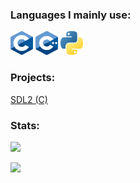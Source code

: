 <h3 align="left">Languages I mainly use:</h3>

<div align="left">
  <img src="/C_logo.svg" height="38" width="36" alt="c logo"  />
  <img src="/cpp_logo.png" height="38" width="36" alt="cplusplus logo"  />
  <img src="/python.png" height="38" width="36" alt="python logo"  />
</div>

###

<h3 allign="left">Projects:</h3>
<div align="left">
  <a href="https://github.com/i-dont-have-any-good-names/C_SDL">SDL2 (C)</a>
</div>

<h3 align="left">Stats:</h3>

![](https://github-readme-stats.vercel.app/api?username=i-dont-have-any-good-names&show_icons=true&bg_color=00000000&border_color=aaaaaa88&text_color=888888&custom_title=Stats)

![](https://github-readme-stats.vercel.app/api/top-langs/?username=i-dont-have-any-good-names&bg_color=00000000&border_color=aaaaaa88&text_color=888888)

